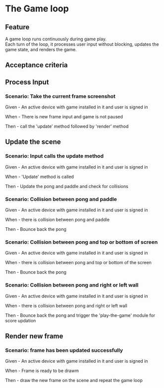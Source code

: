 # The Game loop

## Feature
  
  A game loop runs continuously during game play.  
  Each turn of the loop, it processes user input without blocking,
  updates the game state, and renders the game.
  
## Acceptance criteria

## Process Input

### Scenario: Take the current frame screenshot

  Given - An active device with game installed in it and user is signed in
  
  When - There is new frame input and game is not paused
  
  Then - call the 'update' method followed by 'render' method

## Update the scene

### Scenario: Input calls the update method

  Given - An active device with game installed in it and user is signed in
  
  When - 'Update' method is called
  
  Then - Update the pong and paddle and check for collisions
  
### Scenario: Collision between pong and paddle

  Given - An active device with game installed in it and user is signed in
  
  When - there is collision between pong and paddle
  
  Then - Bounce back the pong
  
### Scenario: Collision between pong and top or bottom of screen

  Given - An active device with game installed in it and user is signed in
  
  When - there is collision between pong and top or bottom of the screen
  
  Then - Bounce back the pong
  
### Scenario: Collision between pong and right or left wall

  Given - An active device with game installed in it and user is signed in
  
  When - there is collision between pong and right or left wall
  
  Then - Bounce back the pong and trigger the 'play-the-game' module for score updation
  
## Render new frame

### Scenario: frame has been updated successfully

  Given - An active device with game installed in it and user is signed in
  
  When - Frame is ready to be drawm
  
  Then - draw the new frame on the scene and repeat the game loop
